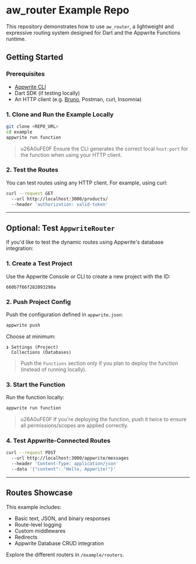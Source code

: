 # aw_router Example Repo

This repository demonstrates how to use `aw_router`, a lightweight and expressive routing system designed for Dart and the Appwrite Functions runtime.

## Getting Started

### Prerequisites

- [Appwrite CLI](https://appwrite.io/docs/command-line)
- Dart SDK (if testing locally)
- An HTTP client (e.g. [Bruno](https://usebruno.com/), Postman, curl, Insomnia)

### 1. Clone and Run the Example Locally

```bash
git clone <REPO_URL>
cd example
appwrite run function
```

> u26A0uFE0F Ensure the CLI generates the correct local `host:port` for the function when using your HTTP client.

### 2. Test the Routes

You can test routes using any HTTP client. For example, using curl:

```bash
curl --request GET
  --url http://localhost:3000/products/
  --header 'authorization: valid-token'
```

---

## Optional: Test `AppwriteRouter`

If you'd like to test the dynamic routes using Appwrite's database integration:

### 1. Create a Test Project

Use the Appwrite Console or CLI to create a new project with the ID:

```text
660b7f66f282093298a
```

### 2. Push Project Config

Push the configuration defined in `appwrite.json`:

```bash
appwrite push
```

Choose at minimum:

```text
❯ Settings (Project)
  Collections (Databases)
```

> Push the `Functions` section only if you plan to deploy the function (instead of running locally).

### 3. Start the Function

Run the function locally:

```bash
appwrite run function
```

> u26A0uFE0F If you're deploying the function, push it twice to ensure all permissions/scopes are applied correctly.

### 4. Test Appwrite-Connected Routes

```bash
curl --request POST
  --url http://localhost:3000/appwrite/messages
  --header 'Content-Type: application/json'
  --data '{"content": "Hello, Appwrite!"}'
```

---

## Routes Showcase

This example includes:

- Basic text, JSON, and binary responses
- Route-level logging
- Custom middlewares
- Redirects
- Appwrite Database CRUD integration

Explore the different routers in `/example/routers`.
